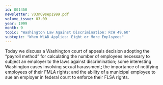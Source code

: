 ```yaml
---
id: 001450
newsletter: v03n09sep1999.pdf
volume_issue: 03-09
year: 1999
month: 9
topic: "Washington Law Against Discrimination: RCW 49.60"
subtopic: "When WLAD Applies: Eight or More Employees"
---
```


Today we discuss a Washington court of appeals decision adopting the “payroll method” for
calculating the number of employees necessary to subject an employer to the laws against
discrimination; some interesting Washington cases involving sexual harassment; the importance of notifying employees of their FMLA rights; and the ability of a municipal employee to sue an employer in federal court to enforce their FLSA rights.